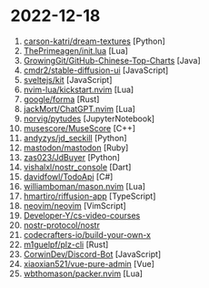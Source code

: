 # 2022-12-18

1. [carson-katri/dream-textures](https://github.com/carson-katri/dream-textures "Stable Diffusion built-in to the Blender shader editor") [Python]
2. [ThePrimeagen/init.lua](https://github.com/ThePrimeagen/init.lua "") [Lua]
3. [GrowingGit/GitHub-Chinese-Top-Charts](https://github.com/GrowingGit/GitHub-Chinese-Top-Charts "🇨🇳 GitHub中文排行榜，各语言分设「软件 | 资料」榜单，精准定位中文好项目。各取所需，高效学习。") [Java]
4. [cmdr2/stable-diffusion-ui](https://github.com/cmdr2/stable-diffusion-ui "Easiest 1-click way to install and use Stable Diffusion on your own computer. Provides a browser UI for generating images from text prompts and images. Just enter your text prompt, and see the generated image.") [JavaScript]
5. [sveltejs/kit](https://github.com/sveltejs/kit "web development, streamlined") [JavaScript]
6. [nvim-lua/kickstart.nvim](https://github.com/nvim-lua/kickstart.nvim "A launch point for your personal nvim configuration") [Lua]
7. [google/forma](https://github.com/google/forma "An efficient vector-graphics renderer") [Rust]
8. [jackMort/ChatGPT.nvim](https://github.com/jackMort/ChatGPT.nvim "Neovim plugin for interacting with OpenAI GPT-3 chatbot, providing an easy interface for exploring GPT-3 and NLP.") [Lua]
9. [norvig/pytudes](https://github.com/norvig/pytudes "Python programs, usually short, of considerable difficulty, to perfect particular skills.") [JupyterNotebook]
10. [musescore/MuseScore](https://github.com/musescore/MuseScore "MuseScore is an open source and free music notation software. For support, contribution, bug reports, visit MuseScore.org. Fork and make pull requests!") [C++]
11. [andyzys/jd_seckill](https://github.com/andyzys/jd_seckill "京东秒杀商品抢购") [Python]
12. [mastodon/mastodon](https://github.com/mastodon/mastodon "Your self-hosted, globally interconnected microblogging community") [Ruby]
13. [zas023/JdBuyer](https://github.com/zas023/JdBuyer "京东抢购自动下单助手，GUI 支持 Windows 和 macOS") [Python]
14. [vishalxl/nostr_console](https://github.com/vishalxl/nostr_console "Nostr console is an open-source twitter-like social network, direct chat app and group chat all bundled into one program. Built on the decentralized Nostr protocol.") [Dart]
15. [davidfowl/TodoApi](https://github.com/davidfowl/TodoApi "Todo application with ASP.NET Core Blazor WASM, Minimal APIs and Authentication") [C#]
16. [williamboman/mason.nvim](https://github.com/williamboman/mason.nvim "Portable package manager for Neovim that runs everywhere Neovim runs. Easily install and manage LSP servers, DAP servers, linters, and formatters.") [Lua]
17. [hmartiro/riffusion-app](https://github.com/hmartiro/riffusion-app "Stable diffusion for real-time music generation") [TypeScript]
18. [neovim/neovim](https://github.com/neovim/neovim "Vim-fork focused on extensibility and usability") [VimScript]
19. [Developer-Y/cs-video-courses](https://github.com/Developer-Y/cs-video-courses "List of Computer Science courses with video lectures.") 
20. [nostr-protocol/nostr](https://github.com/nostr-protocol/nostr "a truly censorship-resistant alternative to Twitter that has a chance of working") 
21. [codecrafters-io/build-your-own-x](https://github.com/codecrafters-io/build-your-own-x "Master programming by recreating your favorite technologies from scratch.") 
22. [m1guelpf/plz-cli](https://github.com/m1guelpf/plz-cli "Copilot for your terminal") [Rust]
23. [CorwinDev/Discord-Bot](https://github.com/CorwinDev/Discord-Bot "Discord Bot with over 400 commands and made for large servers") [JavaScript]
24. [xiaoxian521/vue-pure-admin](https://github.com/xiaoxian521/vue-pure-admin "🔥 ✨✨ ✨ Vue3.0+TypeScript+Vite2.0+Element-Plus编写的一套后台管理系统（兼容移动端）") [Vue]
25. [wbthomason/packer.nvim](https://github.com/wbthomason/packer.nvim "A use-package inspired plugin manager for Neovim. Uses native packages, supports Luarocks dependencies, written in Lua, allows for expressive config") [Lua]
